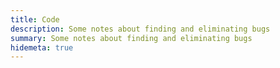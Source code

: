 ```yaml
---
title: Code
description: Some notes about finding and eliminating bugs
summary: Some notes about finding and eliminating bugs
hidemeta: true
---
```

